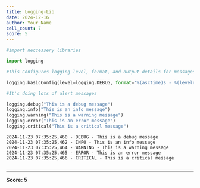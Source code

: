 ```yaml
---
title: Logging-Lib
date: 2024-12-16
author: Your Name
cell_count: 7
score: 5
---
```


```python
#import neccessery libraries
```


```python
import logging
```


```python
#This Configures logging level, format, and output details for messages.
```


```python
logging.basicConfig(level=logging.DEBUG, format='%(asctime)s - %(levelname)s - %(message)s')
```


```python
#It's doing lots of alert messages
```


```python
logging.debug("This is a debug message")
logging.info("This is an info message")
logging.warning("This is a warning message")
logging.error("This is an error message")
logging.critical("This is a critical message")
```

    2024-11-23 07:35:25,460 - DEBUG - This is a debug message
    2024-11-23 07:35:25,462 - INFO - This is an info message
    2024-11-23 07:35:25,464 - WARNING - This is a warning message
    2024-11-23 07:35:25,465 - ERROR - This is an error message
    2024-11-23 07:35:25,466 - CRITICAL - This is a critical message



```python

```


---
**Score: 5**
